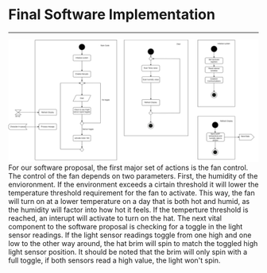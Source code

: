 # Final Software Implementation
------------------

![Concept 1 Image](Images/software_proposal.png)
 For our software proposal, the first major set of actions is the fan control. The control of the fan depends on two parameters. First, the humidity of the envioronment. If the environment exceeds a cirtain threshold it will lower the temperature threshold requirement for the fan to activate. This way, the fan will turn on at a lower temperature on a day that is both hot and humid, as the humidity will factor into how hot it feels. If the temperture threshold is reached, an interupt will activate to turn on the hat. The next vital component to the software proposal is checking for a toggle in the light sensor readings. If the light sensor readings toggle from one high and one low to the other way around, the hat brim will spin to match the toggled high light sensor position. It should be noted that the brim will only spin with a full toggle, if both sensors read a high value, the light won't spin.
